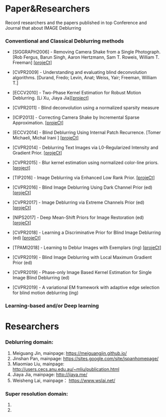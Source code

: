 # Paper&Researchers
Record researchers and the papers published in top Conference and Journal that about IMAGE Deblurring

### Conventional and Classical Deblurring methods

- [SIGGRAPH2006] - Removing Camera Shake from a Single Photograph. [Rob Fergus, Barun Singh, Aaron Hertzmann, Sam T. Roweis, William T. Freeman] [[projeCt]](https://cs.nyu.edu/~fergus/research/deblur.html)

- [CVPR2009] - Understanding and evaluating blind deconvolution algorithms. [Durand, Fredo; Levin, Anat; Weiss, Yair; Freeman, William T.]

- [ECCV2010] - Two-Phase Kernel Estimation for Robust Motion Deblurring. [Li Xu, Jiaya Jia][[project]](http://jiaya.me/projects/robust_deblur/index.html)

- [CVPR2011] - Blind deconvolution using a normalized sparsity measure 

- [ICIP2013] - Correcting Camera Shake by Incremental Sparse Approximation. [[projeCt]](https://github.com/shearerp/camera_shake_package)

- [ECCV2014] - Blind Deblurring Using Internal Patch Recurrence. [Tomer Michaeli, Michal Irani ] [[projeCt]](http://www.wisdom.weizmann.ac.il/~vision/BlindDeblur.html)

- [CVPR2014] - Deblurring Text Images via L0-Regularized Intensity and Gradient Prior. [[projeCt]](https://sites.google.com/site/jspanhomepage/l0rigdeblur)

- [CVPR2015] - Blur kernel estimation using normalized color-line priors. [[project]](http://cmlab.csie.ntu.edu.tw/~jasonlai/colorline_deblur/)

- [TIP2016] - Image Deblurring via Enhanced Low Rank Prior. [[projeCt]](https://sites.google.com/site/renwenqi888/research/deblurring/image-deblurring-via-elr)

- [CVPR2016] - Blind Image Deblurring Using Dark Channel Prior (ed) [[projeCt]](http://vllab1.ucmerced.edu/~jinshan/projects/dark-channel-deblur/)

- [CVPR2017] - Image Deblurring via Extreme Channels Prior (ed) [[projeCt]](https://sites.google.com/site/renwenqi888/research/deblurring/ecp)

- [NIPS2017] - Deep Mean-Shift Priors for Image Restoration (ed) [[projeCt]](https://github.com/siavashBigdeli/DMSP)

- [CVPR2018] - Learning a Discriminative Prior for Blind Image Deblurring (ed) [[projeCt]](https://sites.google.com/view/lerenhanli/homepage/learn_prior_deblur)

- [TPAMI2018] - Learning to Deblur Images with Exemplars (ing) [[projeCt]](https://sites.google.com/site/jspanhomepage/facedeblurring)

- [CVPR2019] - Blind Image Deblurring with Local Maximum Gradient Prior (ed)

- [CVPR2019] - Phase-only Image Based Kernel Estimation for Single Image Blind Deblurring (ed)

- [CVPR2019] - A variational EM framework with adaptive edge selection for blind motion deblurring (ing)


### Learning-based and/or Deep learning

# Researchers
### Deblurring domain: 
1. Meiguang Jin, mainpage: https://meiguangjin.github.io/
2. Jinshan Pan, mainpage: https://sites.google.com/site/jspanhomepage/
3. Miaomiao Liu, mainpage: http://users.cecs.anu.edu.au/~mliu/publication.html
4. Jiaya Jia, mainpage: http://jiaya.me/
5. Weisheng Lai, mainpage： https://www.wslai.net/

### Super resolution domain: 
1. 
2. 
